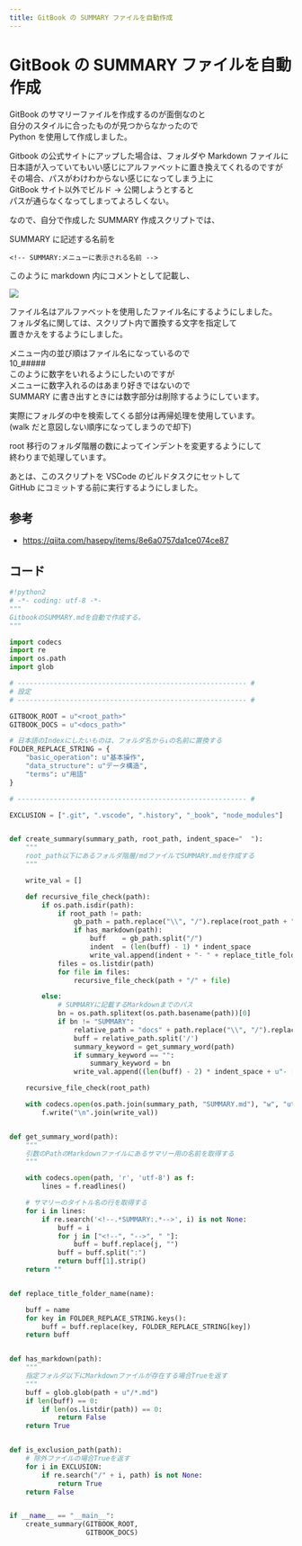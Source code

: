 ```yaml
---
title: GitBook の SUMMARY ファイルを自動作成
---
```

# GitBook の SUMMARY ファイルを自動作成


GitBook のサマリーファイルを作成するのが面倒なのと  
自分のスタイルに合ったものが見つからなかったので  
Python を使用して作成しました。

Gitbook の公式サイトにアップした場合は、フォルダや Markdown ファイルに  
日本語が入っていてもいい感じにアルファベットに置き換えてくれるのですが  
その場合、パスがわけわからない感じになってしまう上に  
GitBook サイト以外でビルド → 公開しようとすると  
パスが通らなくなってしまってよろしくない。

なので、自分で作成した SUMMARY 作成スクリプトでは、

SUMMARY に記述する名前を

```
<!-- SUMMARY:メニューに表示される名前 -->
```

このように markdown 内にコメントとして記載し、

![](https://gyazo.com/6a4c42f0fe28e9ab7cb4dffe82dde7f4.png)

ファイル名はアルファベットを使用したファイル名にするようにしました。  
フォルダ名に関しては、スクリプト内で置換する文字を指定して  
置きかえをするようにしました。

メニュー内の並び順はファイル名になっているので  
10\_#####  
このように数字をいれるようにしたいのですが  
メニューに数字入れるのはあまり好きではないので  
SUMMARY に書き出すときには数字部分は削除するようにしています。

実際にフォルダの中を検索してくる部分は再帰処理を使用しています。  
(walk だと意図しない順序になってしまうので却下)

root 移行のフォルダ階層の数によってインデントを変更するようにして  
終わりまで処理しています。

あとは、このスクリプトを VSCode のビルドタスクにセットして  
GitHub にコミットする前に実行するようにしました。

## 参考

- https://qiita.com/hasepy/items/8e6a0757da1ce074ce87

## コード

```python
#!python2
# -*- coding: utf-8 -*-
"""
GitbookのSUMMARY.mdを自動で作成する。
"""

import codecs
import re
import os.path
import glob

# --------------------------------------------------------- #
# 設定
# --------------------------------------------------------- #

GITBOOK_ROOT = u"<root_path>"
GITBOOK_DOCS = u"<docs_path>"

# 日本語のIndexにしたいものは、フォルダ名から↓の名前に置換する
FOLDER_REPLACE_STRING = {
    "basic_operation": u"基本操作",
    "data_structure": u"データ構造",
    "terms": u"用語"
}

# --------------------------------------------------------- #

EXCLUSION = [".git", ".vscode", ".history", "_book", "node_modules"]


def create_summary(summary_path, root_path, indent_space="  "):
    """
    root_path以下にあるフォルダ階層/mdファイルでSUMMARY.mdを作成する
    """

    write_val = []

    def recursive_file_check(path):
        if os.path.isdir(path):
            if root_path != path:
                gb_path = path.replace("\\", "/").replace(root_path + "/", "")
                if has_markdown(path):
                    buff    = gb_path.split("/")
                    indent  = (len(buff) - 1) * indent_space
                    write_val.append(indent + "- " + replace_title_folder_name(re.sub("^[0-9][0-9]_", "", buff[-1])))
            files = os.listdir(path)
            for file in files:
                recursive_file_check(path + "/" + file)

        else:
            # SUMMARYに記載するMarkdownまでのパス
            bn = os.path.splitext(os.path.basename(path))[0]
            if bn != "SUMMARY":
                relative_path = "docs" + path.replace("\\", "/").replace(root_path, "")
                buff = relative_path.split('/')
                summary_keyword = get_summary_word(path)
                if summary_keyword == "":
                    summary_keyword = bn
                write_val.append((len(buff) - 2) * indent_space + u"- [{0}]({1})".format(summary_keyword, relative_path))

    recursive_file_check(root_path)

    with codecs.open(os.path.join(summary_path, "SUMMARY.md"), "w", "utf-8") as f:
        f.write("\n".join(write_val))


def get_summary_word(path):
    """
    引数のPathのMarkdownファイルにあるサマリー用の名前を取得する
    """

    with codecs.open(path, 'r', 'utf-8') as f:
        lines = f.readlines()

    # サマリーのタイトル名の行を取得する
    for i in lines:
        if re.search('<!--.*SUMMARY:.*-->', i) is not None:
            buff = i
            for j in ["<!--", "-->", " "]:
                buff = buff.replace(j, "")
            buff = buff.split(":")
            return buff[1].strip()
    return ""


def replace_title_folder_name(name):

    buff = name
    for key in FOLDER_REPLACE_STRING.keys():
        buff = buff.replace(key, FOLDER_REPLACE_STRING[key])
    return buff


def has_markdown(path):
    """
    指定フォルダ以下にMarkdownファイルが存在する場合Trueを返す
    """
    buff = glob.glob(path + u"/*.md")
    if len(buff) == 0:
        if len(os.listdir(path)) == 0:
            return False
    return True


def is_exclusion_path(path):
    # 除外ファイルの場合Trueを返す
    for i in EXCLUSION:
        if re.search("/" + i, path) is not None:
            return True
    return False


if __name__ == "__main__":
    create_summary(GITBOOK_ROOT,
                   GITBOOK_DOCS)

```
